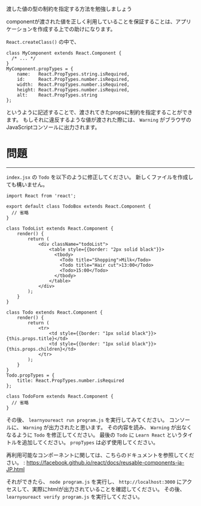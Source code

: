 渡した値の型の制約を指定する方法を勉強しましょう

componentが渡された値を正しく利用していることを保証することは、アプリケーションを作成する上での助けになります。

`React.createClass()` の中で、

```
class MyComponent extends React.Component {
  /* ... */
}
MyComponent.propTypes = {
    name:   React.PropTypes.string.isRequired,
    id:     React.PropTypes.number.isRequired,
    width:  React.PropTypes.number.isRequired,
    height: React.PropTypes.number.isRequired,
    alt:    React.PropTypes.string
};
```

というように記述することで、渡されてきたpropsに制約を指定することができます。
もしそれに違反するような値が渡された際には、 `Warning` がブラウザのJavaScriptコンソールに出力されます。


# 問題
---

`index.jsx` の `Todo` を以下のように修正してください。
新しくファイルを作成しても構いません。


```
import React from 'react';

export default class TodoBox extends React.Component {
  // 省略
}

class TodoList extends React.Component {
    render() {
        return (
            <div className="todoList">
                <table style={{border: "2px solid black"}}>
                  <tbody>
                    <Todo title="Shopping">Milk</Todo>
                    <Todo title="Hair cut">13:00</Todo>
                    <Todo>15:00</Todo>
                  </tbody>
                </table>
            </div>
        );
    }
}

class Todo extends React.Component {
    render() {
        return (
            <tr>
                <td style={{border: "1px solid black"}}>{this.props.title}</td>
                <td style={{border: "1px solid black"}}>{this.props.children}</td>
            </tr>
        );
    }
}
Todo.propTypes = {
    title: React.PropTypes.number.isRequired
};

class TodoForm extends React.Component {
  // 省略
}
```

その後、 `learnyoureact run program.js` を実行してみてください。
コンソールに、 `Warning` が出力されたと思います。
その内容を読み、 `Warning` が出なくなるように `Todo` を修正してください。
最後の `Todo` に `Learn React` というタイトルを追加してください。
`propTypes` は必ず使用してください。

再利用可能なコンポーネントに関しては、こちらのドキュメントを参照してください。 : https://facebook.github.io/react/docs/reusable-components-ja-JP.html


それができたら、 `node program.js` を実行し、 `http://localhost:3000` にアクセスして、実際にhtmlが出力されていることを確認してください。
その後、 `learnyoureact verify program.js` を実行してください。
